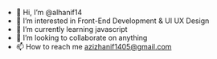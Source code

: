 - 👋 Hi, I’m @alhanif14
- 👀 I’m interested in Front-End Development & UI UX Design
- 🌱 I’m currently learning javascript
- 💞️ I’m looking to collaborate on anything
- 📫 How to reach me azizhanif1405@gmail.com


<!---
alhanif14/alhanif14 is a ✨ special ✨ repository because its `README.md` (this file) appears on your GitHub profile.
You can click the Preview link to take a look at your changes.
--->
